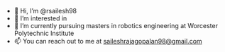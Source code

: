 - 👋 Hi, I’m @rsailesh98
- 👀 I’m interested in 
- 🌱 I’m currently pursuing masters in robotics engineering at Worcester Polytechnic Institute 
- 📫 You can reach out to me at saileshrajagopalan98@gmail.com

<!---
rsailesh98/rsailesh98 is a ✨ special ✨ repository because its `README.md` (this file) appears on your GitHub profile.
You can click the Preview link to take a look at your changes.
--->
